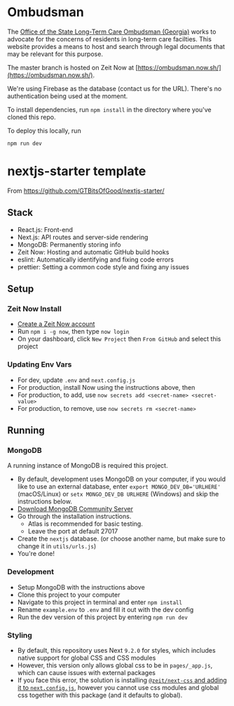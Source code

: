 # Ombudsman

The [Office of the State Long-Term Care Ombudsman (Georgia)](https://www.georgiaombudsman.org/) works to advocate for the concerns of residents in long-term care facilties. This website provides a means to host and search through legal documents that may be relevant for this purpose.

The master branch is hosted on Zeit Now at [https://ombudsman.now.sh/](https://ombudsman.now.sh/). 

We're using Firebase as the database (contact us for the URL). There's no authentication being used at the moment.

To install dependencies, run `npm install` in the directory where you've cloned this repo.

To deploy this locally, run

```
npm run dev
```

# nextjs-starter template

From https://github.com/GTBitsOfGood/nextjs-starter/ 

## Stack
* React.js: Front-end
* Next.js: API routes and server-side rendering
* MongoDB: Permanently storing info
* Zeit Now: Hosting and automatic GitHub build hooks
* eslint: Automatically identifying and fixing code errors
* prettier: Setting a common code style and fixing any issues

## Setup

### Zeit Now Install

- [Create a Zeit Now account](https://zeit.co)
- Run `npm i -g now`, then type `now login`
- On your dashboard, click `New Project` then `From GitHub` and select this project

### Updating Env Vars
- For dev, update `.env` and `next.config.js`
- For production, install Now using the instructions above, then
- For production, to add, use `now secrets add <secret-name> <secret-value>`
- For production, to remove, use `now secrets rm <secret-name>`

## Running

### MongoDB

A running instance of MongoDB is required this project.
- By default, development uses MongoDB on your computer, if you would like to use an external database, enter `export MONGO_DEV_DB='URLHERE'` (macOS/Linux) or `setx MONGO_DEV_DB URLHERE` (Windows) and skip the instructions below.
- [Download MongoDB Community Server](https://www.mongodb.com/download-center/community)
- Go through the installation instructions.
  - Atlas is recommended for basic testing.
  - Leave the port at default 27017
- Create the `nextjs` database. (or choose another name, but make sure to change it in `utils/urls.js`)
- You're done!

### Development
- Setup MongoDB with the instructions above
- Clone this project to your computer
- Navigate to this project in terminal and enter `npm install`
- Rename `example.env` to `.env` and fill it out with the dev config
- Run the dev version of this project by entering `npm run dev`

### Styling
- By default, this repository uses Next `9.2.0` for styles, which includes native support for global CSS and CSS modules
- However, this version only allows global css to be in `pages/_app.js`, which can cause issues with external packages
- If you face this error, the solution is installing [`@zeit/next-css` and adding it to `next.config.js`](https://github.com/zeit/next-plugins/tree/master/packages/next-css), however you cannot use css modules and global css together with this package (and it defaults to global).
